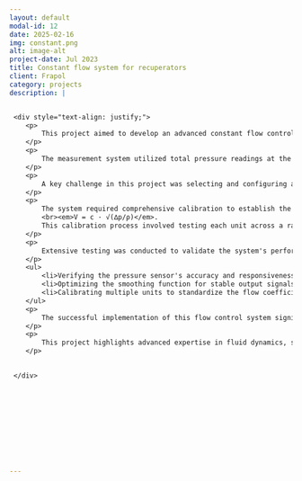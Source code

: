 ```yaml
---
layout: default
modal-id: 12
date: 2025-02-16
img: constant.png
alt: image-alt
project-date: Jul 2023
title: Constant flow system for recuperators 
client: Frapol
category: projects
description: |


 <div style="text-align: justify;">
    <p>
        This project aimed to develop an advanced constant flow control system for recuperators, ensuring consistent airflow volume by leveraging pressure-based measurements. The primary objective was to maintain optimal performance and energy efficiency across varying operating conditions.
    </p>
    <p>
        The measurement system utilized total pressure readings at the fan and static pressure measurements inside the recuperator. By calculating the difference between these two values, the dynamic pressure was obtained, allowing for the precise calculation of actual airflow. This approach provided accurate real-time flow monitoring essential for maintaining constant volume flow rates.
    </p>
    <p>
        A key challenge in this project was selecting and configuring a pressure sensor that could reliably capture the necessary pressure differentials with high precision. The sensor's output was then processed using a custom-designed function to smooth the signal, ensuring stable and accurate flow readings despite fluctuations or noise in the pressure data.
    </p>
    <p>
        The system required comprehensive calibration to establish the <em>c</em> flow coefficient, which is critical for accurate flow calculations using the equation:
        <br><em>V = c · √(∆p/ρ)</em>.
        This calibration process involved testing each unit across a range of flow conditions to determine the specific flow coefficient for each device. By doing so, consistent and accurate flow measurements were achieved, enhancing the reliability and efficiency of the recuperators.
    </p>
    <p>
        Extensive testing was conducted to validate the system's performance, ensuring accurate and consistent airflow regulation. This included:
    </p>
    <ul>
        <li>Verifying the pressure sensor's accuracy and responsiveness</li>
        <li>Optimizing the smoothing function for stable output signals</li>
        <li>Calibrating multiple units to standardize the flow coefficient across different models</li>
    </ul>
    <p>
        The successful implementation of this flow control system significantly improved the operational efficiency and reliability of the recuperators, ensuring constant flow volume regardless of external conditions. This innovative solution not only enhanced product performance but also contributed to improved energy efficiency.
    </p>
    <p>
        This project highlights advanced expertise in fluid dynamics, sensor integration, and control system calibration, demonstrating a comprehensive approach to solving complex airflow management challenges.
    </p>
    

 </div>






 




---
```

